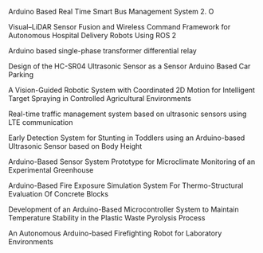 Arduino Based Real Time Smart Bus Management System 2. O

Visual–LiDAR Sensor Fusion and Wireless Command Framework for Autonomous Hospital Delivery Robots Using ROS 2

Arduino based single-phase transformer differential relay

Design of the HC-SR04 Ultrasonic Sensor as a Sensor Arduino Based Car Parking

 A Vision-Guided Robotic System with Coordinated 2D Motion for Intelligent Target Spraying in Controlled Agricultural Environments

 Real-time traffic management system based on ultrasonic sensors using LTE communication

 Early Detection System for Stunting in Toddlers using an Arduino-based Ultrasonic Sensor based on Body Height

  Arduino-Based Sensor System Prototype for Microclimate Monitoring of an Experimental Greenhouse

   Arduino-Based Fire Exposure Simulation System For Thermo-Structural Evaluation Of Concrete Blocks

   Development of an Arduino-Based Microcontroller System to Maintain Temperature Stability in the Plastic Waste Pyrolysis Process

   An Autonomous Arduino-based Firefighting Robot for Laboratory Environments
